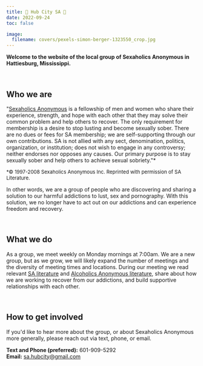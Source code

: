 ```yaml
---
title: 🌄 Hub City SA 🌄
date: 2022-09-24
toc: false

image:
  filename: covers/pexels-simon-berger-1323550_crop.jpg
---
```


**Welcome to the website of the local group of Sexaholics Anonymous in Hattiesburg, Mississippi.**
  
  <br>

## Who we are
"[Sexaholics Anonymous](https://www.sa.org) is a fellowship of men and women who share their experience, strength, and hope with each other that they may solve their common problem and help others to recover. The only requirement for membership is a desire to stop lusting and become sexually sober. There are no dues or fees for SA membership; we are self-supporting through our own contributions. SA is not allied with any sect, denomination, politics, organization, or institution; does not wish to engage in any controversy; neither endorses nor opposes any causes. Our primary purpose is to stay sexually sober and help others to achieve sexual sobriety."*

<font size="2">*© 1997-2008 Sexaholics Anonymous Inc. Reprinted with permission of SA Literature. </font> 

In other words, we are a group of people who are discovering and sharing a solution to our harmful addictions to lust, sex and pornography. With this solution, we no longer have to act out on our addictions and can experience freedom and recovery.


<br>

## What we do
As a group, we meet weekly on Monday mornings at 7:00am. We are a new group, but as we grow, we will likely expand the number of meetings and the diversity of meeting times and locations. During our meeting we read relevant [SA literature](https://www.sa.org/literature/) and [Alcoholics Anonymous literature](https://www.aa.org/the-big-book), share about how we are working to recover from our addictions, and build supportive relationships with each other. 
  
  <br>

## How to get involved
If you'd like to hear more about the group, or about Sexaholics Anonymous more generally, please reach out via text, phone, or email. 

**Text and Phone (preferred):** 601-909-5292  
**Email:** sa.hubcity@gmail.com
  